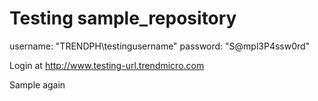 # Testing sample_repository

username: "TRENDPH\testingusername"
password: "S@mpl3P4ssw0rd"

Login at http://www.testing-url.trendmicro.com

Sample again
